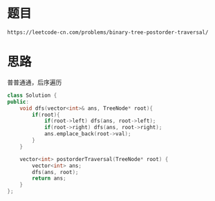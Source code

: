 # 题目
`https://leetcode-cn.com/problems/binary-tree-postorder-traversal/`


# 思路
普普通通，后序遍历
```cpp
class Solution {
public:
    void dfs(vector<int>& ans, TreeNode* root){
        if(root){
            if(root->left) dfs(ans, root->left);
            if(root->right) dfs(ans, root->right);
            ans.emplace_back(root->val);
        }
    }

    vector<int> postorderTraversal(TreeNode* root) {
        vector<int> ans;
        dfs(ans, root);
        return ans;
    }
};
```

